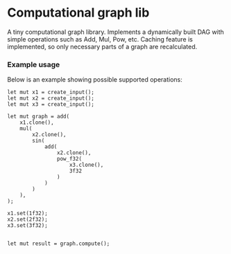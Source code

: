 # Computational graph lib
A tiny computational graph library. Implements a dynamically built DAG with simple operations such as Add, Mul, Pow, etc. Caching feature is implemented, so only necessary parts of a graph are recalculated.

### Example usage
Below is an example showing possible supported operations:

```rust,skt-template
let mut x1 = create_input();
let mut x2 = create_input();
let mut x3 = create_input();

let mut graph = add(
    x1.clone(),
    mul(
        x2.clone(),
        sin(
            add(
                x2.clone(),
                pow_f32(
                    x3.clone(),
                    3f32
                )
            )
        )
    ),
);

x1.set(1f32);
x2.set(2f32);
x3.set(3f32);


let mut result = graph.compute();

```
        
